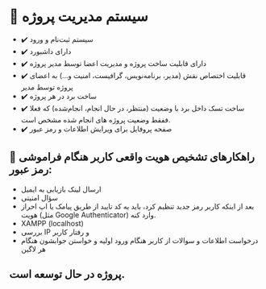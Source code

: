# 🎯 سیستم مدیریت پروژه 





- ✔️ سیستم ثبت‌نام و ورود 
- ✔️ دارای داشبورد 
- ✔️ دارای قابلیت ساخت پروژه و مدیریت اعضا توسط مدیر پروژه
- ✔️ قابلیت اختصاص نقش (مدیر، برنامه‌نویس، گرافیست، امنیت و...) به اعضای پروژه توسط مدیر
- ✔️ ساخت برد در هر پروژه 
- ✔️ ساخت تسک داخل برد با وضعیت (منتظر، در حال انجام، انجام‌شده) که فعلا ففقط وضعیت پروژه های انجام شده مشخص است.
- ✔️ صفحه پروفایل برای ویرایش اطلاعات و رمز عبور 



## 🔧  راهکارهای تشخیص هویت واقعی کاربر هنگام فراموشی رمز عبور:

-  ارسال لینک بازیابی به ایمیل 
- سؤال امنیتی
- بعد از اینکه کاربر رمز جدید تنظیم کرد، باید یه کد تایید از طریق پیامک یا اپ احراز هویت (مثل Google Authenticator) وارد کنه.
- XAMPP (localhost)
- بررسی IP و رفتار کاربر
- درخواست اطلاعات و سوالات از کاربر هنگام ورود اولیه و خواستن جوابشون هنگام هر لاگین



## پروژه در حال توسعه است.